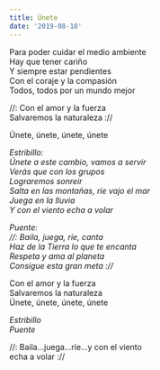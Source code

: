 ```yaml
---
title: Únete
date: '2019-08-18'
---
```

Para poder cuidar el medio ambiente  
Hay que tener cariño  
Y siempre estar pendientes  
Con el coraje y la compasión  
Todos, todos por un mundo mejor  
  
//: Con el amor y la fuerza  
Salvaremos la naturaleza ://  
  
Únete, únete, únete, únete  
  
*Estribillo:*  
*Únete a este cambio, vamos a servir*  
*Verás que con los grupos*  
*Lograremos sonreir*  
*Salta en las montañas, ríe vajo el mar*  
*Juega en la lluvia*  
*Y con el viento echa a volar*  
  
*Puente:*   
*//: Baila, juega, ríe, canta*  
*Haz de la Tierra lo que te encanta*  
*Respeta y ama al planeta*  
*Consigue esta gran meta ://*  
  
Con el amor y la fuerza  
Salvaremos la naturaleza  
Únete, únete, únete, únete  
  
*Estribillo*  
*Puente*  
  
//: Baila…juega…ríe…y con el viento  
echa a volar ://  
  
